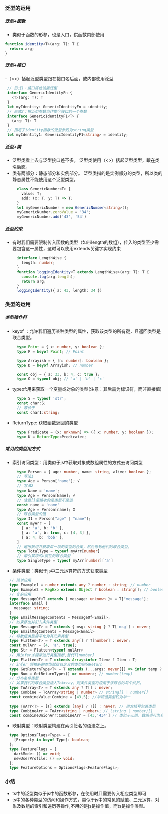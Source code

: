 ### 泛型的运用
##### 泛型+函数
- <T>类似于函数的形参，也是入口，供函数内部使用
```typescript
function identity<T>(arg: T): T {
  return arg;
}
```
##### 泛型+接口
-（<>）括起泛型类型跟在接口名后面，或内部使用泛型  
  ```typescript
   // 形式1：接口属性设置泛型
   interface GenericIdentityFn {
     <T>(arg: T): T
   }
   let myIdentity: GenericIdentityFn = identity;
   // 形式2：把泛型参数当作整个接口的一个参数
   interface GenericIdentityF1<T> {
     (arg: T): T
   }
   // 指定了identity函数的泛型参数为string类型
   let myIdentity1: GenericIdentityF1<string> = identity;
  ```  
##### 泛型+类
- 泛型类看上去与泛型接口差不多。 泛型类使用（<>）括起泛型类型，跟在类名后面。
- 类有两部分：静态部分和实例部分。 泛型类指的是实例部分的类型，所以类的静态属性不能使用这个泛型类型。 
  ```typescript
    class GenericNumber<T> {
      value: T;
      add: (x: T, y: T) => T;
    }
    let myGenericNumber = new GenericNumber<string>();
    myGenericNumber.zeroValue = '34';
    myGenericNumber.add('43', '54')
  ```  
##### 泛型约束
- 有时我们需要限制传入函数的类型（如带length的数组），传入的类型至少需要包含这一属性，这时可以使用extends关键字实现约束
  ```typescript
    interface LengthWise {
      length: number;
    }
    function loggingIdentity<T extends LengthWise>(arg: T): T {
      console.log(arg.length);
      return arg;
    }
    loggingIdentity({ a: 43, length: 34 })
  ```  
### 类型的运用    
##### 类型操作符
 - keyof ：允许我们遍历某种类型的属性，获取该类型的所有键，且返回类型是联合类型。
   ```typescript
     type Point = { x: number, y: boolean };
     type P = keyof Point; // Point

     type Arrayish = { [n: number]: boolean };
     type D = keyof Arrayish; // number

     const obj = { a: 33, b: 4, c: true };
     type O = typeof obj; // 'a' | 'b' | 'c'
   ``` 
 - typeof:用来获取一个变量或对象的类型(注意：其后需为标识符，而非直接值)   
   ```typescript
     type S = typeof 'str';
     const char:S; 
     // 等价于
     const char1:string;
   ```
 - ReturnType<funcType>: 获取函数返回的类型    
   ```typescript
     type Predicate = (x: unknown) => ({ x: number, y: boolean });
     type K = ReturnType<Predicate>;
   ```  
##### 常见的类型用方式
 - 索引访问类型：用类似于js中获取对象或数组属性的方式去访问类型 
   ```typescript
     type Person = { age: number, name: string, alive: boolean };
     // 写法1
     type Age = Person['name']; √
     // 写法2
     type Name = 'name';
     type Age = Person[Name]; √
     // 注意[]里接收的是类型不是值
     const name = 'name'
     type Age = Person[name]; X
     // 联合类型的键
     type I1 = Person["age" | "name"];
     const myArr = [
       { a: 'a', b: 'b' },
       { a: 'a', b: true, c: [4, 3] },
       { a: 4, b: 'bob' },
     ]
     // 遍历数组并获取每一项的类型的合集，然后得到他们的联合类型。
     type TotalType = typeof myArr[number]
     // 索引某项的a属性的联合类型
     type SingleType = typeof myArr[number]['a']
   ```
  - 条件类型：类似于js中三元运算符的方式获取类型 
   ```typescript
     // 简单应用
     type Example1 = number extends any ? number : string; // number
     type Example2 = RegExp extends Object ? boolean : string[]; // boolean
     // 复杂应用
     type MessageOf<T extends { message: unknown }> = T["message"];
     interface Email {
       message: string;
     }
     type EmailMessageContents = MessageOf<Email>;
     // 约束移出并引入条件类型
     type Message<T> = T extends { msg: string } ? T['msg'] : never;
     type EmailMsgContents = Message<Email>
     // 将数组类型扁平化为其元素类型
     type Flatten<T> = T extends any[] ? T[number] : never;
     const mulArr = [4, 'a', true];
     type Str = Flatten<typeof mulArr>
     // 用infer关键字进行类型推断,替代T[number]
     type Flatten<T> = T extends Array<infer Item> ? Item : T;
     // infer 将推断的类型赋给自定义的类型别名Return
     type GetReturnType<T> = T extends (...args: never[]) => infer temp ? temp : never;
     type Num = GetReturnType<() => number>; // number(temp)
     // 分布条件类型
     // 如果我们将联合类型插入ToArray，则条件类型将应用于该联合的每个成员。
     type ToArray<T> = T extends any ? T[] : never;
     type Combine = ToArray<string | number> // string[] | number[]
     const combineValue:Combine = [43,5]; //单项值类型较为单一
    
     type ToArr<T> = [T] extends [any] ? T[] : never; // 用方括号包裹类型
     type CombineArr = ToArr<string | number>; // (string | number)[]
     const combineUnionArr:CombineArr = [43,'434'] // 类似于元组，数组项可为多种类型值
   ``` 
  - 映射类型：映射类型构建在索引签名的语法之上。
   ```typescript
     type OptionsFlags<Type> = {
       [Property in keyof Type]: boolean;
     };
     type FeatureFlags = {
       darkMode: () => void;
       newUserProfile: () => void;
     };
     type FeatureOptions = OptionsFlags<FeatureFlags>;
   ```
### 小结
 - ts中的泛型类似于js中的函数形参，在使用时只需要传入相应类型即可
 - ts中的各种类型的访问和操作方式，类似于js中的常见的赋值、三元运算、对象及数组的索引和遍历等操作,不用的是js是操作值，而ts是操作类型。   
